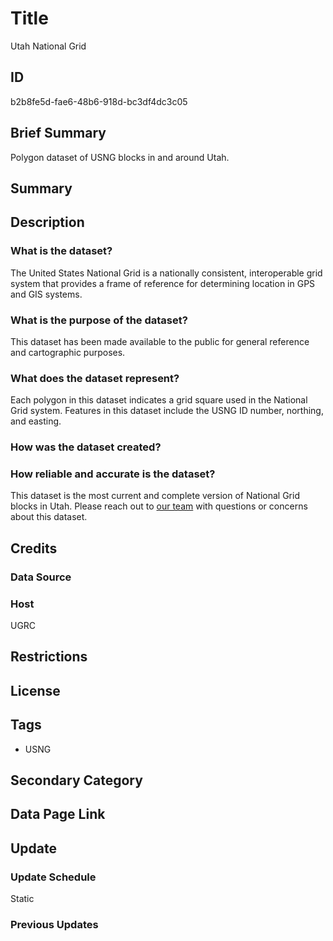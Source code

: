 # Title

Utah National Grid

## ID

b2b8fe5d-fae6-48b6-918d-bc3df4dc3c05

## Brief Summary

Polygon dataset of USNG blocks in and around Utah.

## Summary

## Description

### What is the dataset?

The United States National Grid is a nationally consistent, interoperable grid system that provides a frame of reference for determining location in GPS and GIS systems.

### What is the purpose of the dataset?

This dataset has been made available to the public for general reference and cartographic purposes.

### What does the dataset represent?

Each polygon in this dataset indicates a grid square used in the National Grid system. Features in this dataset include the USNG ID number, northing, and easting.

### How was the dataset created?

<!--- Do we know how this dataset came to be? --->

### How reliable and accurate is the dataset?

This dataset is the most current and complete version of National Grid blocks in Utah. Please reach out to [our team](https://gis.utah.gov/contact/) with questions or concerns about this dataset.

## Credits

### Data Source

<!--- Unknown --->

### Host

UGRC

## Restrictions

## License

## Tags

- USNG

## Secondary Category

## Data Page Link

## Update

### Update Schedule

Static

### Previous Updates
